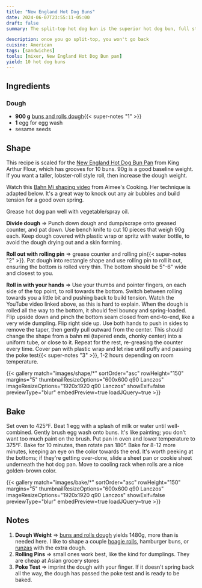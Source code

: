 ```yaml
---
title: "New England Hot Dog Buns"
date: 2024-06-07T23:55:11-05:00
draft: false
summary: The split-top hot dog bun is the superior hot dog bun, full stop.  These soft yet sturdy buns can hold an impressive amount of stuff, perfect for fancy hot dog nights.  The buns can be toasted in a skillet with butter, like a grilled cheese, or thrown onto the grill to get some color and crispness.

description: once you go split-top, you won't go back
cuisine: American
tags: [sandwiches]
tools: [mixer, New England Hot Dog Bun pan]
yield: 10 hot dog buns
---
```


## Ingredients

### Dough

* **900 g** [buns and rolls dough](/recipes/buns-and-rolls/){{< super-notes "1" >}}
* **1** egg for egg wash
* sesame seeds

## Shape

This recipe is scaled for the [New England Hot Dog Bun Pan](https://shop.kingarthurbaking.com/items/new-england-hot-dog-bun-pan) from King Arthur Flour, which has grooves for 10 buns.  90g is a good baseline weight.  If you want a taller, lobster-roll style roll, then increase the dough weight.

Watch this [Bahn Mi shaping video](https://youtu.be/5FduMMBM-dQ?t=591) from Aimee's Cooking.  Her technique is adapted below.  It's a great way to knock out any air bubbles and build tension for a good oven spring.

Grease hot dog pan well with vegetable/spray oil.

**Divide dough** => Punch down dough and dump/scrape onto greased counter, and pat down.  Use bench knife to cut 10 pieces that weigh 90g each.  Keep dough covered with plastic wrap or spritz with water bottle, to avoid the dough drying out and a skin forming.

**Roll out with rolling pin** => grease counter and rolling pin{{< super-notes "2" >}}.  Pat dough into rectangle shape and use rolling pin to roll it out, ensuring the bottom is rolled very thin.  The bottom should be 5"-6" wide and closest to you.

**Roll in with your hands** => Use your thumbs and pointer fingers, on each side of the top point, to roll towards the bottom.  Switch between rolling towards you a little bit and pushing back to build tension.  Watch the YouTube video linked above, as this is hard to explain.  When the dough is rolled all the way to the bottom, it should feel bouncy and spring-loaded.  Flip upside down and pinch the bottom seam closed from end-to-end, like a very wide dumpling.  Flip right side up.  Use both hands to push in sides to remove the taper, then gently pull outward from the center.  This should change the shape from a bahn mi (tapered ends, chonky center) into a uniform tube, or close to it.  Repeat for the rest, re-greasing the counter every time.  Cover pan with plastic wrap and let rise until puffy and passing the poke test{{< super-notes "3" >}}, 1-2 hours depending on room temperature.

{{< gallery match="images/shape/*" sortOrder="asc" rowHeight="150" margins="5" thumbnailResizeOptions="600x600 q90 Lanczos" imageResizeOptions="1920x1920 q90 Lanczos" showExif=false previewType="blur" embedPreview=true loadJQuery=true >}}

## Bake

Set oven to 425°F.  Beat 1 egg with a splash of milk or water until well-combined.  Gently brush egg wash onto buns.  It's like painting; you don't want too much paint on the brush.  Put pan in oven and lower temperature to 375°F.  Bake for 10 minutes, then rotate pan 180°.  Bake for 8-12 more minutes, keeping an eye on the color towards the end.  It's worth peeking at the bottoms; if they're getting over-done, slide a sheet pan or cookie sheet underneath the hot dog pan.  Move to cooling rack when rolls are a nice golden-brown color.

{{< gallery match="images/bake/*" sortOrder="asc" rowHeight="150" margins="5" thumbnailResizeOptions="600x600 q90 Lanczos" imageResizeOptions="1920x1920 q90 Lanczos" showExif=false previewType="blur" embedPreview=true loadJQuery=true >}}

## Notes

1. **Dough Weight** => [buns and rolls dough](/recipes/buns-and-rolls/) yields 1480g, more than is needed here.  I like to shape a couple [hoagie rolls](/recipes/soft-hoagie-rolls), hamburger buns, or [runzas](/recipes/runzas) with the extra dough.
2. **Rolling Pins** => small ones work best, like the kind for dumplings.  They are cheap at Asian grocery stores
3. **Poke Test** => imprint the dough with your finger. If it doesn't spring back all the way, the dough has passed the poke test and is ready to be baked.
